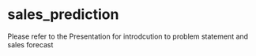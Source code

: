 # sales_prediction

Please refer to the Presentation for introdcution to problem statement and sales forecast 
